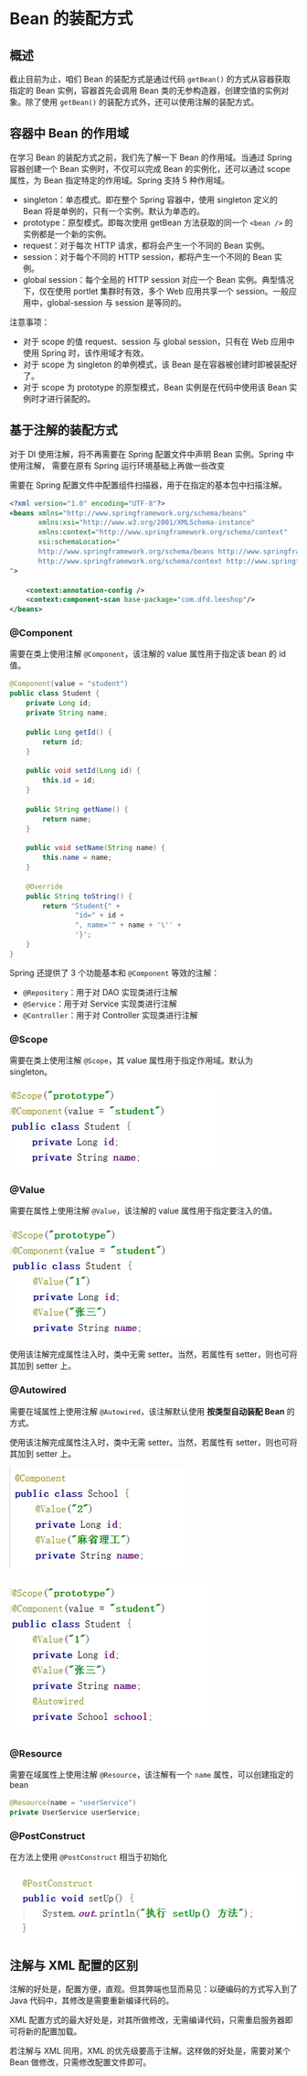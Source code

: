 # Bean 的装配方式

## 概述

截止目前为止，咱们 Bean 的装配方式是通过代码 `getBean()` 的方式从容器获取指定的 Bean 实例，容器首先会调用 Bean 类的无参构造器，创建空值的实例对象。除了使用 `getBean()` 的装配方式外，还可以使用注解的装配方式。

## 容器中 Bean 的作用域

在学习 Bean 的装配方式之前，我们先了解一下 Bean 的作用域。当通过 Spring 容器创建一个 Bean 实例时，不仅可以完成 Bean 的实例化，还可以通过 scope 属性，为 Bean 指定特定的作用域。Spring 支持 5 种作用域。

- singleton：单态模式。即在整个 Spring 容器中，使用 singleton 定义的 Bean 将是单例的，只有一个实例。默认为单态的。
- prototype：原型模式。即每次使用 getBean 方法获取的同一个 `<bean />` 的实例都是一个新的实例。
- request：对于每次 HTTP 请求，都将会产生一个不同的 Bean 实例。
- session：对于每个不同的 HTTP session，都将产生一个不同的 Bean 实例。
- global session：每个全局的 HTTP session 对应一个 Bean 实例。典型情况下，仅在使用 portlet 集群时有效，多个 Web 应用共享一个 session。一般应用中，global-session 与 session 是等同的。

注意事项：

- 对于 scope 的值 request、session 与 global session，只有在 Web 应用中使用 Spring 时，该作用域才有效。
- 对于 scope 为 singleton 的单例模式，该 Bean 是在容器被创建时即被装配好了。
- 对于 scope 为 prototype 的原型模式，Bean 实例是在代码中使用该 Bean 实例时才进行装配的。

## 基于注解的装配方式

对于 DI 使用注解，将不再需要在 Spring 配置文件中声明 Bean 实例。Spring 中使用注解， 需要在原有 Spring 运行环境基础上再做一些改变

需要在 Spring 配置文件中配置组件扫描器，用于在指定的基本包中扫描注解。

```xml
<?xml version="1.0" encoding="UTF-8"?>
<beans xmlns="http://www.springframework.org/schema/beans"
       xmlns:xsi="http://www.w3.org/2001/XMLSchema-instance"
       xmlns:context="http://www.springframework.org/schema/context"
       xsi:schemaLocation="
       http://www.springframework.org/schema/beans http://www.springframework.org/schema/beans/spring-beans.xsd 
       http://www.springframework.org/schema/context http://www.springframework.org/schema/context/spring-context.xsd
">

    <context:annotation-config />
    <context:component-scan base-package="com.dfd.leeshop"/>
</beans>
```

### @Component

需要在类上使用注解 `@Component`，该注解的 value 属性用于指定该 bean 的 id 值。

```java
@Component(value = "student")
public class Student {
    private Long id;
    private String name;

    public Long getId() {
        return id;
    }

    public void setId(Long id) {
        this.id = id;
    }

    public String getName() {
        return name;
    }

    public void setName(String name) {
        this.name = name;
    }

    @Override
    public String toString() {
        return "Student{" +
                "id=" + id +
                ", name='" + name + '\'' +
                '}';
    }
}
```

Spring 还提供了 3 个功能基本和 `@Component` 等效的注解：

- `@Repository`：用于对 DAO 实现类进行注解
- `@Service`：用于对 Service 实现类进行注解
- `@Controller`：用于对 Controller 实现类进行注解

### @Scope

需要在类上使用注解 `@Scope`，其 value 属性用于指定作用域。默认为 singleton。

![img](../assets/img/Lusifer1514921149.png)

### @Value

需要在属性上使用注解 `@Value`，该注解的 value 属性用于指定要注入的值。

![img](../assets/img/Lusifer1514921245.png)

使用该注解完成属性注入时，类中无需 setter。当然，若属性有 setter，则也可将其加到 setter 上。

### @Autowired

需要在域属性上使用注解 `@Autowired`，该注解默认使用 **按类型自动装配 Bean** 的方式。

使用该注解完成属性注入时，类中无需 setter。当然，若属性有 setter，则也可将其加到 setter 上。

![img](../assets/img/Lusifer1514921700.png)

![img](../assets/img/Lusifer1514921733.png)

### @Resource

需要在域属性上使用注解 `@Resource`，该注解有一个 `name` 属性，可以创建指定的 bean

```java
@Resource(name = "userService")
private UserService userService;
```

### @PostConstruct

在方法上使用 `@PostConstruct` 相当于初始化

![img](../assets/img/Lusifer1514922518.png)

## 注解与 XML 配置的区别

注解的好处是，配置方便，直观。但其弊端也显而易见：以硬编码的方式写入到了 Java 代码中，其修改是需要重新编译代码的。

XML 配置方式的最大好处是，对其所做修改，无需编译代码，只需重启服务器即可将新的配置加载。

若注解与 XML 同用，XML 的优先级要高于注解。这样做的好处是，需要对某个 Bean 做修改，只需修改配置文件即可。